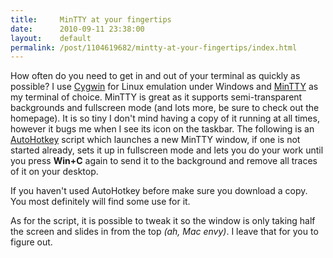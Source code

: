 ```yaml
---
title:     MinTTY at your fingertips
date:      2010-09-11 23:38:00
layout:    default
permalink: /post/1104619682/mintty-at-your-fingertips/index.html
---
```


How often do you need to get in and out of your terminal as quickly as possible? I use [Cygwin](http://www.cygwin.com) for Linux emulation under Windows and [MinTTY](http://code.google.com/p/mintty/) as my terminal of choice. MinTTY is great as it supports semi-transparent backgrounds and fullscreen mode (and lots more, be sure to check out the homepage). It is so tiny I don't mind having a copy of it running at all times, however it bugs me when I see its icon on the taskbar. The following is an [AutoHotkey](http://www.autohotkey.com/) script which launches a new MinTTY window, if one is not started already, sets it up in fullscreen mode and lets you do your work until you press **Win+C** again to send it to the background and remove all traces of it on your desktop.

<script src="http://gist.github.com/575520.js"></script>

If you haven't used AutoHotkey before make sure you download a copy. You most definitely will find some use for it.

As for the script, it is possible to tweak it so the window is only taking half the screen and slides in from the top *(ah, Mac envy)*. I leave that for you to figure out.
